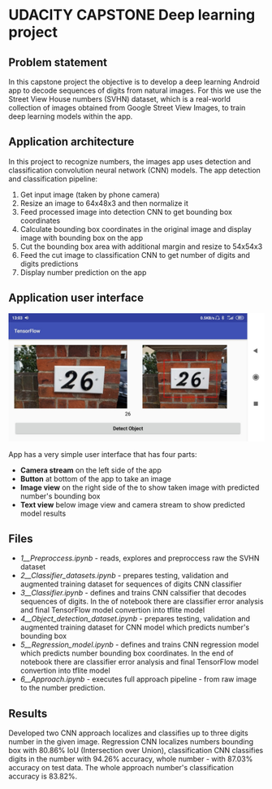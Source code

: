 # UDACITY CAPSTONE Deep learning project

## Problem statement

In this capstone project the objective is to develop a deep learning Android app to decode sequences of digits from natural images. For this we use the Street View House numbers (SVHN) dataset, which is a real-world collection of images obtained from Google Street View Images, to train deep learning models within the app.

## Application architecture

In this project to recognize numbers, the images app uses detection and classification convolution neural network (CNN) models. 
The app detection and classification pipeline:
1.    Get input image (taken by phone camera)
2.    Resize an image to 64x48x3 and then normalize it
3.    Feed processed image into detection CNN to get bounding box coordinates
4.    Calculate bounding box coordinates in the original image and display image with bounding box on the app 
5.    Cut the bounding box area with additional margin and resize to 54x54x3 
6.    Feed the cut image to classification CNN to get number of digits and digits predictions 
7.    Display number prediction on the app 

## Application user interface
![Application](Pictures/app.jpg)

App has a very simple user interface that has four parts:
+ **Camera stream** on the left side of the app
+ **Button** at bottom of the app to take an image
+ **Image view** on the right side of the to show taken image with predicted number's bounding box
+ **Text view** below image view and camera stream to show predicted model results


## Files
+ *1__Preproccess.ipynb* - reads, explores and preproccess raw the SVHN dataset 
+ *2__Classifier_datasets.ipynb* - prepares testing, validation and augmented training dataset for sequences of digits CNN classifier
+ *3__Classifier.ipynb* - defines and trains CNN calssifier that decodes sequences of digits. In the of notebook there are classifier error analysis and final TensorFlow model convertion into tflite model 
+ *4__Object_detection_dataset.ipynb* - prepares testing, validation and augmented training dataset for CNN model which predicts number's bounding box
+ *5__Regression_model.ipynb* - defines and trains CNN regression model which predicts number bounding box coordinates. In the end of notebook there are classifier error analysis and final TensorFlow model convertion into tflite model 
+ *6__Approach.ipynb* - executes full approach pipeline - from raw image to the number prediction.

## Results 

Developed two CNN approach localizes and classifies up to three digits number in the given image. Regression CNN localizes numbers bounding box with 80.86% IoU (Intersection over Union), classification CNN classifies digits in the number with 94.26% accuracy, whole number - with 87.03% accuracy on test data. The whole approach number's classification accuracy is 83.82%.


